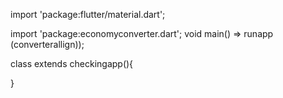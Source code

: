 import 'package:flutter/material.dart';

import 'package:economyconverter.dart';
void main() => runapp (converterallign));

class extends checkingapp(){

    
}




